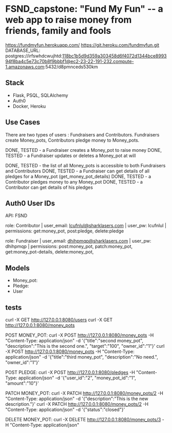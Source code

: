 # FSND_capstone: "Fund My Fun" -- a web app to raise money from friends, family and fools 

https://fundmyfun.herokuapp.com/
https://git.heroku.com/fundmyfun.git
DATABASE_URL: postgres://irfswhdcwujhtd:118bc1b5d9d359a303458d6f4072d1344bce899394f8ba4c5e73c70b8f9bbbf1@ec2-23-22-191-232.compute-1.amazonaws.com:5432/d8pmnceds530km


## Stack
- Flask, PSQL, SQLAlchemy
- Auth0
- Docker, Heroku

## Use Cases

There are two types of users : Fundraisers and Contributors. Fundraisers create Money_pots,
Contributors pledge money to Money_pots. 

DONE, TESTED - a Fundraiser creates a Money_pot to raise money
DONE, TESTED - a Fundraiser updates or deletes a Money_pot at will

DONE, TESTED - the list of all Money_pots is accessible to both Fundraisers and Contributors
DONE, TESTED - a Fundraiser can get details of all pledges for a Money_pot (get_money_pot_details)
DONE, TESTED - a Contributor pledges money to any Money_pot
DONE, TESTED - a Contributor can get details of his pledges


## Auth0 User IDs
API: FSND

role: Contributor | 
user_email: lcufnlul@sharklasers.com |
user_pw: lcufnlul |
permissions: get:money_pot, post:pledge, delete:pledge

role: Fundraiser |
user_email: dhihpmqp@sharklasers.com |
user_pw: dhihpmqp |
permissions: post:money_pot, patch:money_pot, get:money_pot-details, delete:money_pot, 

## Models
- Money_pot:
- Pledge:
- User

## tests

curl -X GET http://127.0.0.1:8080/users
curl -X GET http://127.0.0.1:8080/money_pots

POST MONEY_POT:
curl -X POST http://127.0.0.1:8080/money_pots -H "Content-Type: application/json" -d '{"title":"second money_pot", "description":"This is the second one.", "target":"100", "owner_id":"1"}'
curl -X POST http://127.0.0.1:8080/money_pots -H "Content-Type: application/json" -d '{"title":"third money_pot", "description":"No need.", "owner_id":"1"}'

POST PLEDGE:
curl -X POST http://127.0.0.1:8080/pledges -H "Content-Type: application/json" -d '{"user_id":"2", "money_pot_id":"1", "amount":"10"}'

PATCH MONEY_POT:
curl -X PATCH http://127.0.0.1:8080/money_pots/2 -H "Content-Type: application/json" -d '{"description":"This is the new description."}'
curl -X PATCH http://127.0.0.1:8080/money_pots/2 -H "Content-Type: application/json" -d '{"status":"closed"}'

DELETE MONEY_POT:
curl -X DELETE http://127.0.0.1:8080/money_pots/3 -H "Content-Type: application/json"